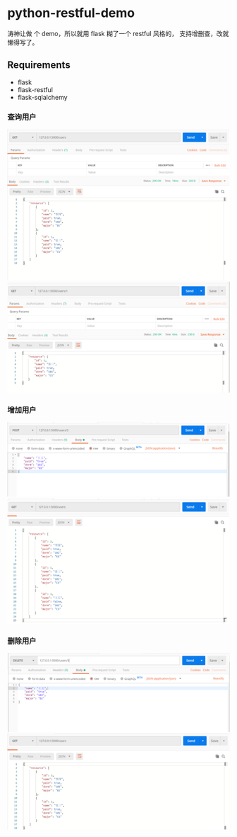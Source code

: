 # python-restful-demo
涛神让做 个 demo，所以就用 flask 糊了一个 restful 风格的， 支持增删查，改就懒得写了。
## Requirements
- flask
- flask-restful
- flask-sqlalchemy
### 查询用户
![查询全部](https://raw.githubusercontent.com/myloft/python-restful-demo/master/img/getall.png)
![查询单个](https://raw.githubusercontent.com/myloft/python-restful-demo/master/img/getsingle.png)
### 增加用户
![增加用户](https://raw.githubusercontent.com/myloft/python-restful-demo/master/img/postnew1.png)
![增加用户](https://raw.githubusercontent.com/myloft/python-restful-demo/master/img/postnew2.png)
### 删除用户
![删除用户](https://raw.githubusercontent.com/myloft/python-restful-demo/master/img/delete1.png)
![删除用户](https://raw.githubusercontent.com/myloft/python-restful-demo/master/img/delete2.png)
